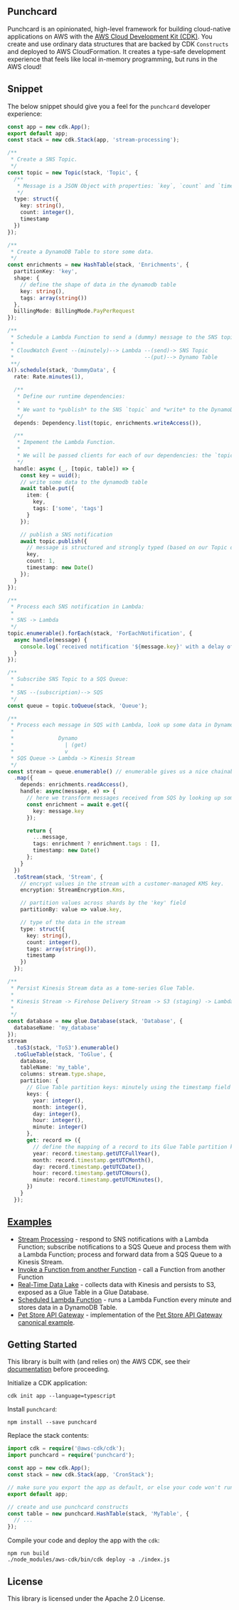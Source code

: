 ## Punchcard

Punchcard is an opinionated, high-level framework for building cloud-native applications on AWS with the [AWS Cloud Development Kit (CDK)](https://github.com/awslabs/aws-cdk). You create and use ordinary data structures that are backed by CDK `Constructs` and deployed to AWS CloudFormation. It creates a type-safe development experience that feels like local in-memory programming, but runs in the AWS cloud!

## Snippet

The below snippet should give you a feel for the `punchcard` developer experience:

```ts
const app = new cdk.App();
export default app;
const stack = new cdk.Stack(app, 'stream-processing');

/**
 * Create a SNS Topic.
 */
const topic = new Topic(stack, 'Topic', {
  /**
   * Message is a JSON Object with properties: `key`, `count` and `timestamp`.
   */
  type: struct({
    key: string(),
    count: integer(),
    timestamp
  })
});

/**
 * Create a DynamoDB Table to store some data.
 */
const enrichments = new HashTable(stack, 'Enrichments', {
  partitionKey: 'key',
  shape: {
    // define the shape of data in the dynamodb table
    key: string(),
    tags: array(string())
  },
  billingMode: BillingMode.PayPerRequest
});

/**
 * Schedule a Lambda Function to send a (dummy) message to the SNS topic:
 * 
 * CloudWatch Event --(minutely)--> Lambda --(send)-> SNS Topic
 *                                         --(put)--> Dynamo Table
 **/ 
λ().schedule(stack, 'DummyData', {
  rate: Rate.minutes(1),

  /**
   * Define our runtime dependencies:
   *
   * We want to *publish* to the SNS `topic` and *write* to the DynamoDB `table`.
   */
  depends: Dependency.list(topic, enrichments.writeAccess()),

  /**
   * Impement the Lambda Function.
   * 
   * We will be passed clients for each of our dependencies: the `topic` and `table`.
   */
  handle: async (_, [topic, table]) => {
    const key = uuid();
    // write some data to the dynamodb table
    await table.put({
      item: {
        key,
        tags: ['some', 'tags']
      }
    });

    // publish a SNS notification
    await topic.publish({
      // message is structured and strongly typed (based on our Topic definition above)
      key,
      count: 1,
      timestamp: new Date()
    });
  }
});

/**
 * Process each SNS notification in Lambda:
 *
 * SNS -> Lambda
 */
topic.enumerable().forEach(stack, 'ForEachNotification', {
  async handle(message) {
    console.log(`received notification '${message.key}' with a delay of ${new Date().getTime() - message.timestamp.getTime()}ms`);
  }
});

/**
 * Subscribe SNS Topic to a SQS Queue:
 *
 * SNS --(subscription)--> SQS
 */
const queue = topic.toQueue(stack, 'Queue');

/**
 * Process each message in SQS with Lambda, look up some data in DynamoDB, and persist results in a Kinesis Stream:
 *
 *              Dynamo
 *                | (get)
 *                v
 * SQS Queue -> Lambda -> Kinesis Stream
 */
const stream = queue.enumerable() // enumerable gives us a nice chainable API for resources like queues, streams, topics etc.
  .map({
    depends: enrichments.readAccess(),
    handle: async(message, e) => {
      // here we transform messages received from SQS by looking up some data in DynamoDB
      const enrichment = await e.get({
        key: message.key
      });

      return {
        ...message,
        tags: enrichment ? enrichment.tags : [],
        timestamp: new Date()
      };
    }
  })
  .toStream(stack, 'Stream', {
    // encrypt values in the stream with a customer-managed KMS key.
    encryption: StreamEncryption.Kms,

    // partition values across shards by the 'key' field
    partitionBy: value => value.key,

    // type of the data in the stream
    type: struct({
      key: string(),
      count: integer(),
      tags: array(string()),
      timestamp
    })
  });

/**
 * Persist Kinesis Stream data as a tome-series Glue Table.
 * 
 * Kinesis Stream -> Firehose Delivery Stream -> S3 (staging) -> Lambda -> S3 (partitioned by `year`, `month`, `day`, `hour` and `minute`)
 *                                                                      -> Glue Catalog
 */
const database = new glue.Database(stack, 'Database', {
  databaseName: 'my_database'
});
stream
  .toS3(stack, 'ToS3').enumerable()
  .toGlueTable(stack, 'ToGlue', {
    database,
    tableName: 'my_table',
    columns: stream.type.shape,
    partition: {
      // Glue Table partition keys: minutely using the timestamp field
      keys: {
        year: integer(),
        month: integer(),
        day: integer(),
        hour: integer(),
        minute: integer()
      },
      get: record => ({
        // define the mapping of a record to its Glue Table partition keys
        year: record.timestamp.getUTCFullYear(),
        month: record.timestamp.getUTCMonth(),
        day: record.timestamp.getUTCDate(),
        hour: record.timestamp.getUTCHours(),
        minute: record.timestamp.getUTCMinutes(),
      })
    }
  });
```

## [Examples]([examples](https://github.com/sam-goodwin/punchcard/blob/master/examples/lib))
* [Stream Processing](https://github.com/sam-goodwin/punchcard/blob/master/examples/lib/stream-processing.ts) - respond to SNS notifications with a Lambda Function; subscribe notifications to a SQS Queue and process them with a Lambda Function; process and forward data from a SQS Queue to a Kinesis Stream.
* [Invoke a Function from another Function](https://github.com/sam-goodwin/punchcard/blob/master/examples/lib/invoke-function.ts) - call a Function from another Function
* [Real-Time Data Lake](https://github.com/sam-goodwin/punchcard/blob/master/examples/lib/data-lake.ts) - collects data with Kinesis and persists to S3, exposed as a Glue Table in a Glue Database.
* [Scheduled Lambda Function](https://github.com/sam-goodwin/punchcard/blob/master/examples/lib/scheduled-function.ts) - runs a Lambda Function every minute and stores data in a DynamoDB Table.
* [Pet Store API Gateway](https://github.com/sam-goodwin/punchcard/blob/master/examples/lib/pet-store-apigw.ts) - implementation of the [Pet Store API Gateway canonical example](https://docs.aws.amazon.com/apigateway/latest/developerguide/api-gateway-create-api-from-example.html).

## Getting Started 

This library is built with (and relies on) the AWS CDK, see their [documentation](https://docs.aws.amazon.com/cdk/latest/guide/what-is.html) before proceeding.

Initialize a CDK application:
```shell
cdk init app --language=typescript
```

Install `punchcard`:

```shell
npm install --save punchcard
```

Replace the stack contents:

```ts
import cdk = require('@aws-cdk/cdk');
import punchcard = require('punchcard');

const app = new cdk.App();
const stack = new cdk.Stack(app, 'CronStack');

// make sure you export the app as default, or else your code won't run at runtime
export default app;

// create and use punchcard constructs
const table = new punchcard.HashTable(stack, 'MyTable', {
  // ...
});
```

Compile your code and deploy the app with the `cdk`:

```shell
npm run build
./node_modules/aws-cdk/bin/cdk deploy -a ./index.js
```

## License

This library is licensed under the Apache 2.0 License. 
